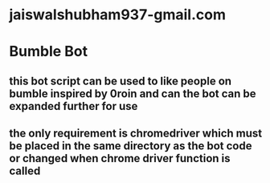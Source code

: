 # jaiswalshubham937-gmail.com
# Bumble Bot 
## this bot script can be used to like people on bumble inspired by 0roin and can the bot can be expanded further for use
## the only requirement is chromedriver which must be placed in the same directory as the bot code or changed when chrome driver function is called
